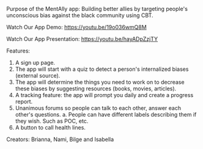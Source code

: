 Purpose of the MentAlly app: Building better allies by targeting people's unconscious bias against the black community using CBT. 

Watch Our App Demo: 
https://youtu.be/19o036wmQ8M

Watch Our App Presentation:
https://youtu.be/hayADpZzjTY

Features:
1. A sign up page.
2. The app will start with a quiz to detect a person's internalized biases (external source). 
3. The app will determine the things you need to work on to decrease these biases by suggesting resources (books, movies, articles).
4. A tracking feature: the app will prompt you daily and create a progress report. 
5. Unanimous forums so people can talk to each other, answer each other's questions.
  a. People can have different labels describing them if they wish. Such as POC, etc.
6. A button to call health lines.

Creators: Brianna, Nami, Bilge and Isabella
